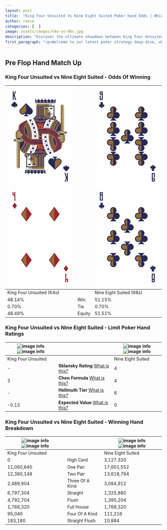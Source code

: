 ```yaml
---
layout: post
title:  "King Four Unsuited Vs Nine Eight Suited Poker Hand Odds | Which Is The Better Hand In Poker? A Complete Guide"
author: reece
categories: [  ]
image: assets/images/k4o-vs-98s.jpg
description: "Discover the ultimate showdown between King Four Unsuited and Nine Eight Suited in poker! Uncover the odds, strategies, and scenarios where one hand triumphs over the other. Get ready to up your poker game with this thrilling analysis."
first_paragraph: "<p>Welcome to our latest poker strategy deep dive, where we're pitting two distinct hands against each other in a high-stakes showdown: King Four Unsuited vs Nine Eight Suited.</p><p>In the dynamic world of poker, every decision counts, and knowing which hand holds the upper hand is key to your success at the table.</p><p>In this article, we'll dissect these two hands, explore the scenarios where one dominates the other, and equip you with the knowledge to make strategic choices that can tip the odds in your favor.</p><p>Get ready to unravel the intriguing dynamics of these poker hands and elevate your game to new heights.</p>"
---
```




[comment]: # (sp0)

## Pre Flop Hand Match Up

<div class="table hand-ratings" markdown="1"> 



### King Four Unsuited vs Nine Eight Suited - Odds Of Winning


    
| ![image info](assets/images/hand1/k.png) ![image info](assets/images/hand1/4o.png) |  | ![image info](assets/images/hand2/9.png) ![image info](assets/images/hand2/8.png) |
| -------- | -------- | -------- |
| King Four Unsuited (K4o) |  | Nine Eight Suited (98s) |
| 48.14% | Win | 51.15% |
| 0.70% | Tie | 0.70% |
| 48.49% | Equity | 51.51% |




[comment]: # (sp1)



### King Four Unsuited vs Nine Eight Suited - Limit Poker Hand Ratings


    
| ![image info](https://www.riverpairs.com/assets/images/hand1/k.png) ![image info](https://www.riverpairs.com/assets/images/hand1/4o.png) |  | ![image info](https://www.riverpairs.com/assets/images/hand2/9.png) ![image info](https://www.riverpairs.com/assets/images/hand2/8.png) |
| -------- | -------- | -------- |
| King Four Unsuited |  | Nine Eight Suited |
| - | **Sklansky Rating** [What is this?](/sklansky-rating-explained) | 4 |
| 3 | **Chen Formula** [What is this?](/chen-formula-explained) | 4 |
| - | **Hellmuth Tier** [What is this?](/Hellmuth-tier-explained) | 6 |
| -0.13 | **Expected Value** [What is this?](/expected-value-explained) | 0 |




[comment]: # (sp2)



### King Four Unsuited vs Nine Eight Suited - Winning Hand Breakdown


    
| ![image info](https://www.riverpairs.com/assets/images/hand1/k.png) ![image info](https://www.riverpairs.com/assets/images/hand1/4o.png) |  | ![image info](https://www.riverpairs.com/assets/images/hand2/9.png) ![image info](https://www.riverpairs.com/assets/images/hand2/8.png) |
| -------- | -------- | -------- |
| King Four Unsuited |  | Nine Eight Suited |
| 0 | High Card | 3,127,320 |
| 11,060,640 | One Pair | 17,601,552 |
| 12,380,148 | Two Pair | 13,618,764 |
| 2,489,904 | Three Of A Kind | 3,084,912 |
| 6,797,304 | Straight | 1,325,880 |
| 4,792,704 | Flush | 1,395,204 |
| 1,768,320 | Full House | 1,768,320 |
| 95,040 | Four Of A Kind | 111,216 |
| 183,180 | Straight Flush | 10,884 |




[comment]: # (sp3)



</div>

[comment]: # (sp4)



[comment]: # (sp5)

